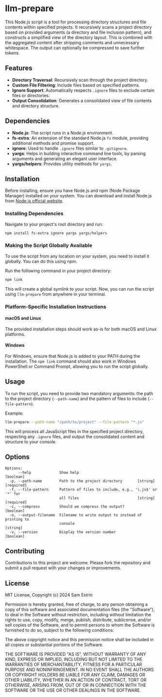 # llm-prepare

This Node.js script is a tool for processing directory structures and file contents within specified projects. It recursively scans a project directory based on provided arguments (a directory and file inclusion pattern), and constructs a simplified view of the directory layout. This is combined with the aggregated content after stripping comments and unnecessary whitespace. The output can optionally be compressed to save further tokens.

## Features

- **Directory Traversal**: Recursively scan through the project directory.
- **Custom File Filtering**: Include files based on specified patterns.
- **Ignore Support**: Automatically respects `.ignore` files to exclude certain files or directories.
- **Output Consolidation**: Generates a consolidated view of file contents and directory structure.

## Dependencies

- **Node.js**: The script runs in a Node.js environment.
- **fs-extra**: An extension of the standard Node.js `fs` module, providing additional methods and promise support.
- **ignore**: Used to handle `.ignore` files similar to `.gitignore`.
- **yargs**: Helps in building interactive command line tools, by parsing arguments and generating an elegant user interface.
- **yargs/helpers**: Provides utility methods for `yargs`.

## Installation

Before installing, ensure you have Node.js and npm (Node Package Manager) installed on your system. You can download and install Node.js from [Node.js official website](https://nodejs.org/).

### Installing Dependencies

Navigate to your project's root directory and run:

```bash
npm install fs-extra ignore yargs yargs/helpers
```

### Making the Script Globally Available

To use the script from any location on your system, you need to install it globally. You can do this using npm.

Run the following command in your project directory:

```bash
npm link
```

This will create a global symlink to your script. Now, you can run the script using `llm-prepare` from anywhere in your terminal.

### Platform-Specific Installation Instructions

#### macOS and Linux

The provided installation steps should work as-is for both macOS and Linux platforms.

#### Windows

For Windows, ensure that Node.js is added to your PATH during the installation. The `npm link` command should also work in Windows PowerShell or Command Prompt, allowing you to run the script globally.

## Usage

To run the script, you need to provide two mandatory arguments: the path to the project directory (`--path-name`) and the pattern of files to include (`--file-pattern`).

Example:

```bash
llm-prepare --path-name "/path/to/project" --file-pattern "*.js"
```

This will process all JavaScript files in the specified project directory, respecting any `.ignore` files, and output the consolidated content and structure to your console.

## Options

```
Options:
      --help             Show help                                     [boolean]
  -p, --path-name        Path to the project directory       [string] [required]
  -f, --file-pattern     Pattern of files to include, e.g., '\.js$' or '*' for
                         all files                           [string] [required]
  -c, --compress         Should we compress the output?                [boolean]
  -o, --output-filename  Filename to write output to instead of printing to
                         console                                        [string]
  -v, --version          Display the version number                    [boolean]
```

## Contributing

Contributions to this project are welcome. Please fork the repository and submit a pull request with your changes or improvements.

## License

MIT License, Copyright (c) 2024 Sam Estrin

Permission is hereby granted, free of charge, to any person obtaining a copy of this software and associated documentation files (the "Software"), to deal in the Software without restriction, including without limitation the rights to use, copy, modify, merge, publish, distribute, sublicense, and/or sell copies of the Software, and to permit persons to whom the Software is furnished to do so, subject to the following conditions:

The above copyright notice and this permission notice shall be included in all copies or substantial portions of the Software.

THE SOFTWARE IS PROVIDED "AS IS", WITHOUT WARRANTY OF ANY KIND, EXPRESS OR IMPLIED, INCLUDING BUT NOT LIMITED TO THE WARRANTIES OF MERCHANTABILITY, FITNESS FOR A PARTICULAR PURPOSE AND NONINFRINGEMENT. IN NO EVENT SHALL THE AUTHORS OR COPYRIGHT HOLDERS BE LIABLE FOR ANY CLAIM, DAMAGES OR OTHER LIABILITY, WHETHER IN AN ACTION OF CONTRACT, TORT OR OTHERWISE, ARISING FROM, OUT OF OR IN CONNECTION WITH THE SOFTWARE OR THE USE OR OTHER DEALINGS IN THE SOFTWARE.
